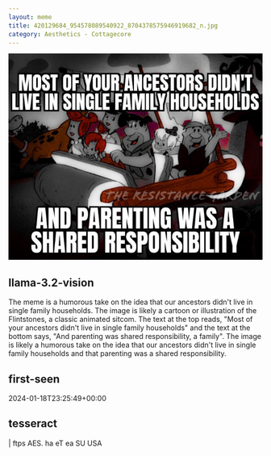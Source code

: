 ```yaml
---
layout: meme
title: 420129684_954578089540922_8704378575946919682_n.jpg
category: Aesthetics - Cottagecore
---
```


<div markdown="0"><a href="420129684_954578089540922_8704378575946919682_n.jpg"><img class="photo" src="420129684_954578089540922_8704378575946919682_n.jpg" /></a>

<h2>llama-3.2-vision</h2>
<p title="Llama-3.2-Vision-11B is a really good model that probably gets the visual details right but doesn't understand literary or media references, and often fails to accurately represent the physical arrangement of objects and the implied relationships between the objects.">The meme is a humorous take on the idea that our ancestors didn&#x27;t live in single family households. The image is likely a cartoon or illustration of the Flintstones, a classic animated sitcom. The text at the top reads, &quot;Most of your ancestors didn&#x27;t live in single family households&quot; and the text at the bottom says, &quot;And parenting was shared responsibility, a family&quot;. The image is likely a humorous take on the idea that our ancestors didn&#x27;t live in single family households and that parenting was a shared responsibility.</p>

<h2>first-seen</h2>
<p title="Because Git doesn't preserve file modification times, this metadata file contains the file's modification time when it was added to the library.">2024-01-18T23:25:49+00:00</p>

<h2>tesseract</h2>
<p title="Tesseract is often terrible and just gives a lot of nonsense characters, but it used to be the state of the art, and usually it is better at correctly representing text than llama-3.2-vision-11b.">|  ftps AES. ha eT ea SU USA</p>

</div>


